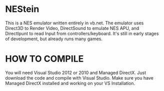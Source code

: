NEStein
=======

This is a NES emulator written entirely in vb.net. The emulator uses Direct3D to Render Video, DirectSound to emulate NES APU, and DirectIpunt to read Input from controllers/keyboard. It's still in early stages of development, but already runs many games.

HOW TO COMPILE
==============
You will need Visual Studio 2012 or 2010 and Managed DirectX. Just download the code and compile with Visual Studio. Make sure you have Managed DirectX installed and working on your VS Installation.
